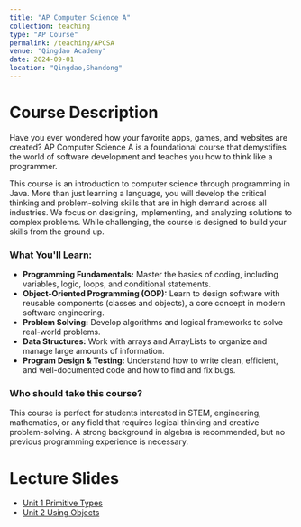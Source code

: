 ```yaml
---
title: "AP Computer Science A"
collection: teaching
type: "AP Course"
permalink: /teaching/APCSA
venue: "Qingdao Academy"
date: 2024-09-01
location: "Qingdao,Shandong"
---
```


Course Description
======
Have you ever wondered how your favorite apps, games, and websites are created? AP Computer Science A is a foundational course that demystifies the world of software development and teaches you how to think like a programmer.

This course is an introduction to computer science through programming in Java. More than just learning a language, you will develop the critical thinking and problem-solving skills that are in high demand across all industries. We focus on designing, implementing, and analyzing solutions to complex problems. While challenging, the course is designed to build your skills from the ground up.

### What You'll Learn:
* **Programming Fundamentals:** Master the basics of coding, including variables, logic, loops, and conditional statements.
* **Object-Oriented Programming (OOP):** Learn to design software with reusable components (classes and objects), a core concept in modern software engineering.
* **Problem Solving:** Develop algorithms and logical frameworks to solve real-world problems.
* **Data Structures:** Work with arrays and ArrayLists to organize and manage large amounts of information.
* **Program Design & Testing:** Understand how to write clean, efficient, and well-documented code and how to find and fix bugs.

### Who should take this course?
This course is perfect for students interested in STEM, engineering, mathematics, or any field that requires logical thinking and creative problem-solving. A strong background in algebra is recommended, but no previous programming experience is necessary.

Lecture Slides
======
* [Unit 1 Primitive Types](https://siw028.github.io/siwen.github.io/files/APCSA/Unit1.pptx)
* [Unit 2 Using Objects](https://siw028.github.io/siwen.github.io/files/APCSA/Unit2.pptx)

 


